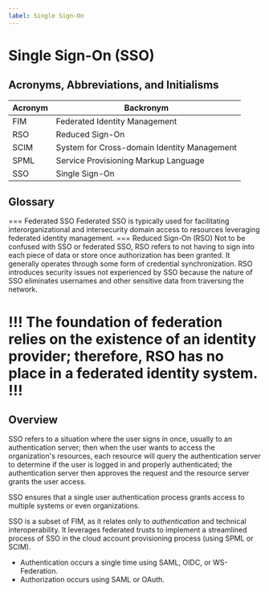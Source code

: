 ```yaml
---
label: Single Sign-On
---
```


# Single Sign-On (SSO)

## Acronyms, Abbreviations, and Initialisms

| Acronym | Backronym |
| - | - |
| FIM | Federated Identity Management |
| RSO | Reduced Sign-On |
| SCIM | System for Cross-domain Identity Management |
| SPML | Service Provisioning Markup Language |
| SSO | Single Sign-On |

## Glossary

=== Federated SSO
Federated SSO is typically used for facilitating interorganizational and intersecurity domain access to resources leveraging federated identity management.
=== Reduced Sign-On (RSO)
Not to be confused with SSO or federated SSO, RSO refers to not having to sign into each piece of data or store once authorization has been granted. It generally operates through some form of credential synchronization. RSO introduces security issues not experienced by SSO because the nature of SSO eliminates usernames and other sensitive data from traversing the network.

!!!
The foundation of federation relies on the existence of an identity provider; therefore, RSO has no place in a federated identity system.
!!!
===

## Overview

SSO refers to a situation where the user signs in once, usually to an authentication server; then when the user wants to access the organization's resources, each resource will query the authentication server to determine if the user is logged in and properly authenticated; the authentication server then approves the request and the resource server grants the user access.

SSO ensures that a single user authentication process grants access to multiple systems or even organizations.

SSO is a subset of FIM, as it relates only to *authentication* and technical interoperability. It leverages federated trusts to implement a streamlined process of SSO in the cloud account provisioning process (using SPML or SCIM).

- Authentication occurs a single time using SAML, OIDC, or WS-Federation.
- Authorization occurs using SAML or OAuth.
